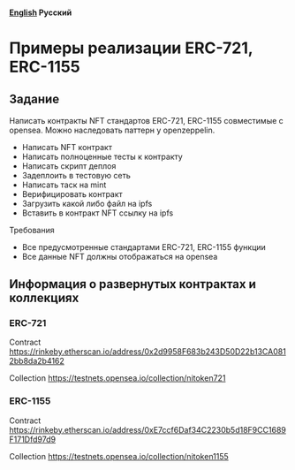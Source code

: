 ####  [English](https://github.com/nikorgl/solidity/tree/main/3_nft) Русский

# Примеры реализации ERC-721, ERC-1155

## Задание
Написать контракты NFT стандартов ERC-721, ERC-1155 совместимые с opensea. Можно наследовать паттерн у openzeppelin. 
- Написать NFT контракт
- Написать полноценные тесты к контракту
- Написать скрипт деплоя
- Задеплоить в тестовую сеть
- Написать таск на mint
- Верифицировать контракт
- Загрузить какой либо файл на ipfs
- Вставить в контракт NFT ссылку на ipfs

Требования
- Все предусмотренные стандартами ERC-721, ERC-1155 функции
- Все данные NFT должны отображаться на opensea

## Информация о развернутых контрактах и коллекциях

### ERC-721
Contract https://rinkeby.etherscan.io/address/0x2d9958F683b243D50D22b13CA0812bb8da2b4162

Collection https://testnets.opensea.io/collection/nitoken721 

### ERC-1155
Contract https://rinkeby.etherscan.io/address/0xE7ccf6Daf34C2230b5d18F9CC1689F171Dfd97d9

Collection https://testnets.opensea.io/collection/nitoken1155 
